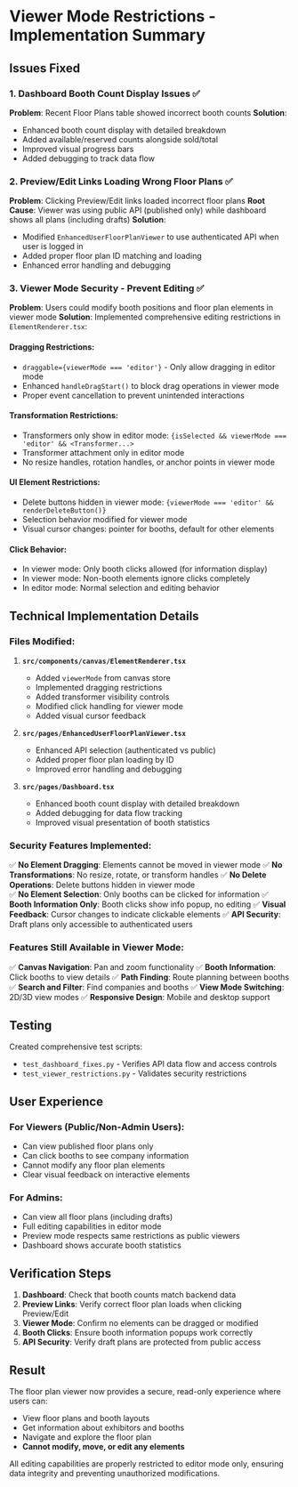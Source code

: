 # Viewer Mode Restrictions - Implementation Summary

## Issues Fixed

### 1. Dashboard Booth Count Display Issues ✅
**Problem**: Recent Floor Plans table showed incorrect booth counts
**Solution**: 
- Enhanced booth count display with detailed breakdown
- Added available/reserved counts alongside sold/total
- Improved visual progress bars
- Added debugging to track data flow

### 2. Preview/Edit Links Loading Wrong Floor Plans ✅
**Problem**: Clicking Preview/Edit links loaded incorrect floor plans
**Root Cause**: Viewer was using public API (published only) while dashboard shows all plans (including drafts)
**Solution**:
- Modified `EnhancedUserFloorPlanViewer` to use authenticated API when user is logged in
- Added proper floor plan ID matching and loading
- Enhanced error handling and debugging

### 3. Viewer Mode Security - Prevent Editing ✅
**Problem**: Users could modify booth positions and floor plan elements in viewer mode
**Solution**: Implemented comprehensive editing restrictions in `ElementRenderer.tsx`:

#### Dragging Restrictions:
- `draggable={viewerMode === 'editor'}` - Only allow dragging in editor mode
- Enhanced `handleDragStart()` to block drag operations in viewer mode
- Proper event cancellation to prevent unintended interactions

#### Transformation Restrictions:
- Transformers only show in editor mode: `{isSelected && viewerMode === 'editor' && <Transformer...>`
- Transformer attachment only in editor mode
- No resize handles, rotation handles, or anchor points in viewer mode

#### UI Element Restrictions:
- Delete buttons hidden in viewer mode: `{viewerMode === 'editor' && renderDeleteButton()}`
- Selection behavior modified for viewer mode
- Visual cursor changes: pointer for booths, default for other elements

#### Click Behavior:
- In viewer mode: Only booth clicks allowed (for information display)
- In viewer mode: Non-booth elements ignore clicks completely
- In editor mode: Normal selection and editing behavior

## Technical Implementation Details

### Files Modified:

1. **`src/components/canvas/ElementRenderer.tsx`**
   - Added `viewerMode` from canvas store
   - Implemented dragging restrictions
   - Added transformer visibility controls
   - Modified click handling for viewer mode
   - Added visual cursor feedback

2. **`src/pages/EnhancedUserFloorPlanViewer.tsx`**
   - Enhanced API selection (authenticated vs public)
   - Added proper floor plan loading by ID
   - Improved error handling and debugging

3. **`src/pages/Dashboard.tsx`**
   - Enhanced booth count display with detailed breakdown
   - Added debugging for data flow tracking
   - Improved visual presentation of booth statistics

### Security Features Implemented:

✅ **No Element Dragging**: Elements cannot be moved in viewer mode
✅ **No Transformations**: No resize, rotate, or transform handles
✅ **No Delete Operations**: Delete buttons hidden in viewer mode  
✅ **No Element Selection**: Only booths can be clicked for information
✅ **Booth Information Only**: Booth clicks show info popup, no editing
✅ **Visual Feedback**: Cursor changes to indicate clickable elements
✅ **API Security**: Draft plans only accessible to authenticated users

### Features Still Available in Viewer Mode:

✅ **Canvas Navigation**: Pan and zoom functionality
✅ **Booth Information**: Click booths to view details
✅ **Path Finding**: Route planning between booths
✅ **Search and Filter**: Find companies and booths
✅ **View Mode Switching**: 2D/3D view modes
✅ **Responsive Design**: Mobile and desktop support

## Testing

Created comprehensive test scripts:
- `test_dashboard_fixes.py` - Verifies API data flow and access controls
- `test_viewer_restrictions.py` - Validates security restrictions

## User Experience

### For Viewers (Public/Non-Admin Users):
- Can view published floor plans only
- Can click booths to see company information
- Cannot modify any floor plan elements
- Clear visual feedback on interactive elements

### For Admins:
- Can view all floor plans (including drafts)
- Full editing capabilities in editor mode
- Preview mode respects same restrictions as public viewers
- Dashboard shows accurate booth statistics

## Verification Steps

1. **Dashboard**: Check that booth counts match backend data
2. **Preview Links**: Verify correct floor plan loads when clicking Preview/Edit
3. **Viewer Mode**: Confirm no elements can be dragged or modified
4. **Booth Clicks**: Ensure booth information popups work correctly
5. **API Security**: Verify draft plans are protected from public access

## Result

The floor plan viewer now provides a secure, read-only experience where users can:
- View floor plans and booth layouts
- Get information about exhibitors and booths
- Navigate and explore the floor plan
- **Cannot modify, move, or edit any elements**

All editing capabilities are properly restricted to editor mode only, ensuring data integrity and preventing unauthorized modifications.